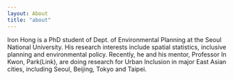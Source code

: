 ```yaml
---
layout: About
title: "about"
---
```


Iron Hong is a PhD student of Dept. of Environmental Planning at the Seoul National University. 
His research interests include spatial statistics, inclusive planning and environmental policy. 
Recently, he and his mentor, Professor In Kwon, Park(Link), are doing research for Urban Inclusion in major East Asian cities, 
including Seoul, Beijing, Tokyo and Taipei.
